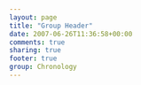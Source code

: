 ```yaml
---
layout: page
title: "Group Header"
date: 2007-06-26T11:36:58+00:00
comments: true
sharing: true
footer: true
group: Chronology
---
```


